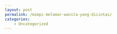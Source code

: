 ```yaml
---
layout: post
permalink: /mimpi-melamar-wanita-yang-dicintai/
categories:
    - Uncategorized
---
```


